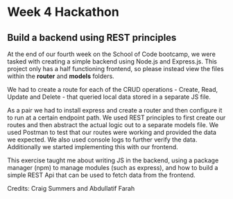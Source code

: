 # Week 4 Hackathon

## Build a backend using REST principles

At the end of our fourth week on the School of Code bootcamp, we were tasked with creating a simple backend using Node.js and Express.js. This project only has a half functioning frontend, so please instead view the files within the <b>router</b> and <b>models</b> folders.

We had to create a route for each of the CRUD operations - Create, Read, Update and Delete - that queried local data stored in a separate JS file.

As a pair we had to install express and create a router and then configure it to run at a certain endpoint path. We used REST principles to first create our routes and then abstract the actual logic out to a separate models file. We used Postman to test that our routes were working and provided the data we expected. We also used console logs to further verify the data. Additionally we started implementing this with our frontend.

This exercise taught me about writing JS in the backend, using a package manager (npm) to manage modules (such as express), and how to build a simple REST Api that can be used to fetch data from the frontend.

Credits: Craig Summers and Abdullatif Farah
